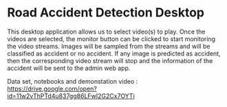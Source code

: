 # Road Accident Detection Desktop

This desktop application allows us to select video(s) to play. Once the videos are selected, the monitor button can be clicked to start monitoring the video streams.
Images will be sampled from the streams and will be classified as accident or no accident.
If any image is predicted as accident, then the corresponding video stream will stop and the information of the accident will be sent to the admin web app.



Data set, notebooks and demonstation video :
https://drive.google.com/open?id=11w2vThPTd4u837gg86LFwI2G2Cx7OYTi
